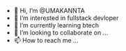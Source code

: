 - 👋 Hi, I’m @UMAKANNTA
- 👀 I’m interested in fullstack devloper
- 🌱 I’m currently learning btech 
- 💞️ I’m looking to collaborate on ...
- 📫 How to reach me ...

<!---
UMAKANNTA/UMAKANNTA is a ✨ special ✨ repository because its `README.md` (this file) appears on your GitHub profile.
You can click the Preview link to take a look at your changes.
--->
